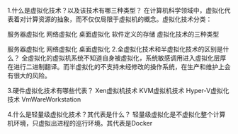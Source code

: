 1.什么是虚拟化技术？以及该技术有哪三种类型？
在计算机科学领域中，虚拟化代表着对计算资源的抽象，而不仅仅局限于虚拟机的概念。虚拟化技术分类：

服务器虚拟化
网络虚拟化
桌面虚拟化
软件定义的存储
虚拟化技术的三种类型

服务器虚拟化
网络虚拟化
桌面虚拟化
2.全虚拟化技术和半虚拟化技术的区别是什么？
全虚拟化的虚拟机系统不知道自身被虚拟化，系统敏感调用进入虚拟化层厚在进行二进制翻译。而半虚拟化的不支持未经修改的操作系统，在生产和维护上会有很大的风险。

3.硬件虚拟化技术有哪些代表？
Xen虚拟机技术
KVM虚拟机技术
Hyper-V虚拟化技术
VmWareWorkstation

4.什么是轻量级虚拟化技术？其代表是什么？
轻量级虚拟化是不虚拟化整个计算机环境，只虚拟出进程的巡行环境。其代表是Docker
